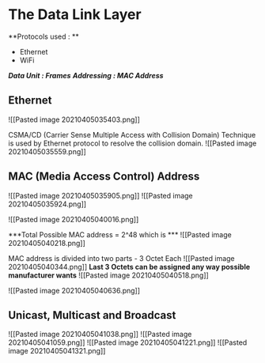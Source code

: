 # The Data Link Layer

**Protocols used : **
- Ethernet
- WiFi

***Data Unit : Frames***
***Addressing : MAC Address***

## Ethernet
![[Pasted image 20210405035403.png]]

CSMA/CD (Carrier Sense Multiple Access with Collision Domain) Technique is used by Ethernet protocol to resolve the collision domain.
![[Pasted image 20210405035559.png]]

## MAC (Media Access Control) Address

![[Pasted image 20210405035905.png]]
![[Pasted image 20210405035924.png]]

![[Pasted image 20210405040016.png]]

***Total Possible MAC address = 2^48
which is  ***
![[Pasted image 20210405040218.png]]

MAC address is divided into two parts - 3 Octet Each 
![[Pasted image 20210405040344.png]]
**Last 3 Octets can be assigned any way possible manufacturer wants**
![[Pasted image 20210405040518.png]]


![[Pasted image 20210405040636.png]]

## Unicast, Multicast and Broadcast  
![[Pasted image 20210405041038.png]]
![[Pasted image 20210405041059.png]]
![[Pasted image 20210405041221.png]]
![[Pasted image 20210405041321.png]]